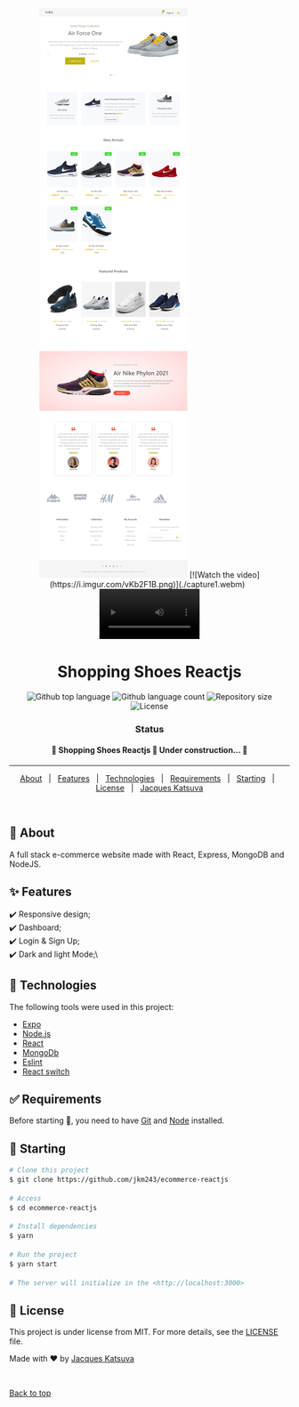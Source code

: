 <div align="center" id="top"> 
  <img src="./capture.jpeg" alt="Shopping Shoes Reactjs" />
 [![Watch the video](https://i.imgur.com/vKb2F1B.png)](./capture1.webm)
  &#xa0;

  <video src='./capture1.webm' width=180/>

   &#xa0;

   <video src='./capture2.webm' width=180/>

   &#xa0;

  <a href="https://ecommerce-react-js-zeta.vercel.app/">Demo</a>
</div>

<h1 align="center">Shopping Shoes Reactjs</h1>

<p align="center">
  <img alt="Github top language" src="https://img.shields.io/github/languages/top/jkm243/ecommerce-reactjs?color=56BEB8">

  <img alt="Github language count" src="https://img.shields.io/github/languages/count/jkm243/ecommerce-reactjs?color=56BEB8">

  <img alt="Repository size" src="https://img.shields.io/github/repo-size/jkm243/ecommerce-reactjs?color=56BEB8">

  <img alt="License" src="https://img.shields.io/github/license/jkm243/ecommerce-reactjs?color=56BEB8">

  <!-- <img alt="Github issues" src="https://img.shields.io/github/issues/jkm243/shopping-shoes-reactjs?color=56BEB8" /> -->

  <!-- <img alt="Github forks" src="https://img.shields.io/github/forks/jkm243/shopping-shoes-reactjs?color=56BEB8" /> -->

  <!-- <img alt="Github stars" src="https://img.shields.io/github/stars/jkm243/shopping-shoes-reactjs?color=56BEB8" /> -->
</p>

<h3 align="center">Status</h3>

<h4 align="center"> 
	🚧  Shopping Shoes Reactjs 🚀 Under construction...  🚧
</h4> 

<hr>

<p align="center">
  <a href="#dart-about">About</a> &#xa0; | &#xa0; 
  <a href="#sparkles-features">Features</a> &#xa0; | &#xa0;
  <a href="#rocket-technologies">Technologies</a> &#xa0; | &#xa0;
  <a href="#white_check_mark-requirements">Requirements</a> &#xa0; | &#xa0;
  <a href="#checkered_flag-starting">Starting</a> &#xa0; | &#xa0;
  <a href="#memo-license">License</a> &#xa0; | &#xa0;
  <a href="https://github.com/jkm243" target="_blank">Jacques Katsuva</a>
</p>

<br>

## :dart: About ##

A full stack e-commerce website made with React, Express, MongoDB and NodeJS.

## :sparkles: Features ##

:heavy_check_mark: Responsive design;\
:heavy_check_mark: Dashboard;\
:heavy_check_mark: Login & Sign Up;\
:heavy_check_mark: Dark and light Mode;\

## :rocket: Technologies ##

The following tools were used in this project:

- [Expo](https://expo.io/)
- [Node.js](https://nodejs.org/en/)
- [React](https://pt-br.reactjs.org/)
- [MongoDb](https://www.mongodb.com/)
- [Eslint](https://eslint.org)
- [React switch](https://www.npmjs.com/package/react-switch)
<!-- - [Styled components](https://styled-components.com) -->

## :white_check_mark: Requirements ##

Before starting :checkered_flag:, you need to have [Git](https://git-scm.com) and [Node](https://nodejs.org/en/) installed.

## :checkered_flag: Starting ##

```bash
# Clone this project
$ git clone https://github.com/jkm243/ecommerce-reactjs

# Access
$ cd ecommerce-reactjs

# Install dependencies
$ yarn

# Run the project
$ yarn start

# The server will initialize in the <http://localhost:3000>
```

## :memo: License ##

This project is under license from MIT. For more details, see the [LICENSE](LICENSE.md) file.


Made with :heart: by <a href="https://github.com/jkm243" target="_blank">Jacques Katsuva</a>

&#xa0;

<a href="#top">Back to top</a>
